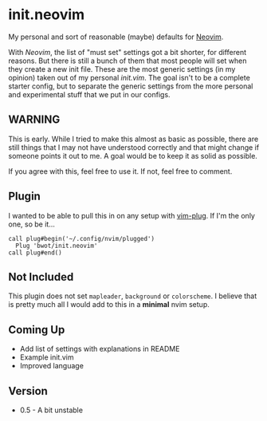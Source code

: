 # init.neovim
My personal and sort of reasonable (maybe) defaults for [Neovim](https://neovim.io).

With *Neovim*, the list of "must set" settings got a bit shorter, for different reasons. But there is still a bunch of them that most people will set when they create a new init file. These are the most generic settings (in my opinion) taken out of my personal *init.vim*.
The goal isn't to be a complete starter config, but to separate the generic settings from the more personal and experimental stuff that we put in our configs.


## WARNING
This is early. While I tried to make this almost as basic as possible, there are still things that I may not have understood correctly and that might change if someone points it out to me. A goal would be to keep it as solid as possible.

If you agree with this, feel free to use it. If not, feel free to comment.


## Plugin
I wanted to be able to pull this in on any setup with [vim-plug](https://github.com/junegunn/vim-plug). If I'm the only one, so be it...

```vim
call plug#begin('~/.config/nvim/plugged')
  Plug 'bwot/init.neovim'
call plug#end()
```

## Not Included
This plugin does not set `mapleader`, `background` or `colorscheme`. I believe that is pretty much all I would add to this in a **minimal** nvim setup.


## Coming Up
- Add list of settings with explanations in README
- Example init.vim
- Improved language


## Version
- 0.5 - A bit unstable
